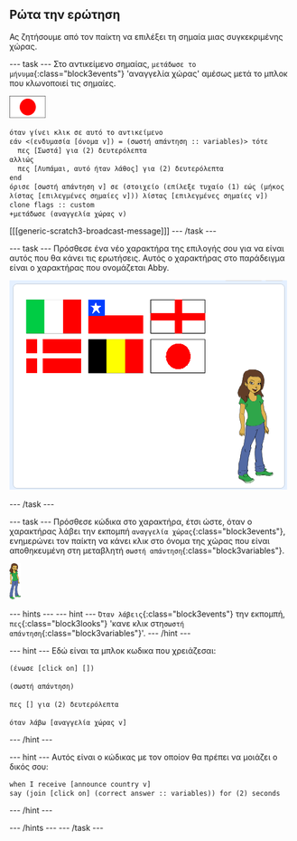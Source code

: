 ## Ρώτα την ερώτηση

Ας ζητήσουμε από τον παίκτη να επιλέξει τη σημαία μιας συγκεκριμένης χώρας.

\--- task \--- Στο αντικείμενο σημαίας, `μετάδωσε το μήνυμα`{:class="block3events"} 'αναγγελία χώρας' αμέσως μετά το μπλοκ που κλωνοποιεί τις σημαίες.

![Αντικείμενο σημαίας](images/flag-sprite.png)

```blocks3
όταν γίνει κλικ σε αυτό το αντικείμενο
εάν <(ενδυμασία [όνομα v]) = (σωστή απάντηση :: variables)> τότε 
  πες [Σωστά] για (2) δευτερόλεπτα
αλλιώς 
  πες [Λυπάμαι, αυτό ήταν λάθος] για (2) δευτερόλεπτα
end
όρισε [σωστή απάντηση v] σε (στοιχείο (επίλεξε τυχαίο (1) εώς (μήκος λίστας [επιλεγμένες σημαίες v])) λίστας [επιλεγμένες σημαίες v])
clone flags :: custom
+μετάδωσε (αναγγελία χώρας v)

```

[[[generic-scratch3-broadcast-message]]] \--- /task \---

\--- task \--- Πρόσθεσε ένα νέο χαρακτήρα της επιλογής σου για να είναι αυτός που θα κάνει τις ερωτήσεις. Αυτός ο χαρακτήρας στο παράδειγμα είναι ο χαρακτήρας που ονομάζεται Abby.

![Χαρακτήρας Abby](images/bear-sprite.png)

\--- /task \---

\--- task \--- Πρόσθεσε κώδικα στο χαρακτήρα, έτσι ώστε, όταν ο χαρακτήρας λάβει την εκπομπή `αναγγελία χώρας`{:class="block3events"}, ενημερώνει τον παίκτη να κάνει κλικ στο όνομα της χώρας που είναι αποθηκευμένη στη μεταβλητή `σωστή απάντηση`{:class="block3variables"}.

![Χαρακτήρας](images/char-sprite.png)

\--- hints \--- \--- hint \--- `Όταν λάβεις`{:class="block3events"} την εκπομπή, `πες`{:class="block3looks"} 'κανε κλικ στη`σωστή απάντηση`{:class="block3variables"}'. \--- /hint \---

\--- hint \--- Εδώ είναι τα μπλοκ κωδικα που χρειάζεσαι:

```blocks3
(ένωσε [click on] [])

(σωστή απάντηση)

πες [] για (2) δευτερόλεπτα

όταν λάβω [αναγγελία χώρας v]
```

\--- /hint \---

\--- hint \--- Αυτός είναι ο κώδικας με τον οποίον θα πρέπει να μοιάζει ο δικός σου:

```blocks3
when I receive [announce country v]
say (join [click on] (correct answer :: variables)) for (2) seconds
```

\--- /hint \---

\--- /hints \--- \--- /task \---